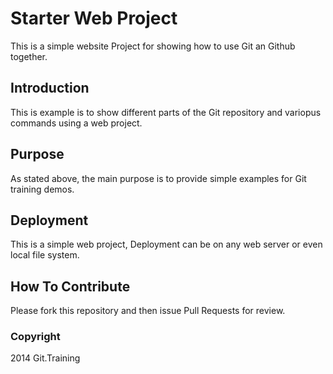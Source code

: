 # Starter Web Project

This is a simple website Project for showing how to use Git an Github together.

## Introduction

This is example is to show different parts of the Git repository and variopus commands using a web project.
## Purpose


As stated above, the main purpose is to provide simple examples for Git training demos.
## Deployment

This is a simple web project, Deployment can be on any web server or even local file system.


## How To Contribute

Please fork this repository and then issue Pull Requests for
review.

### Copyright

2014 Git.Training